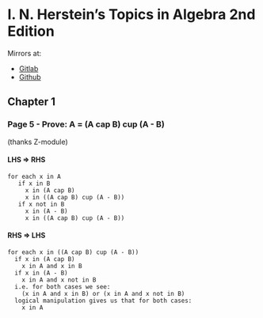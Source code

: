 # I. N. Herstein’s Topics in Algebra 2nd Edition

Mirrors at:

* [Gitlab][gitlab-mirror]
* [Github][github-mirror]

## Chapter 1

### Page 5 - Prove: A = (A cap B) cup (A - B)

(thanks Z-module)

#### LHS => RHS

```
for each x in A
   if x in B
     x in (A cap B)
     x in ((A cap B) cup (A - B))
   if x not in B
     x in (A - B)
     x in ((A cap B) cup (A - B))
```

#### RHS => LHS

```
for each x in ((A cap B) cup (A - B))
  if x in (A cap B)
    x in A and x in B
  if x in (A - B)
    x in A and x not in B
  i.e. for both cases we see:
    (x in A and x in B) or (x in A and x not in B)
  logical manipulation gives us that for both cases:
    x in A
```

[gitlab-mirror]: <https://gitlab.com/yuvallanger/i-n-herstein.git>
[github-mirror]: <https://github.com/yuvallanger/i-n-herstein.git>
